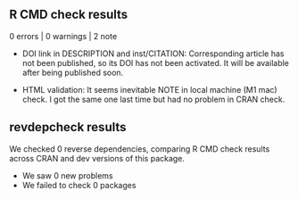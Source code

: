 ## R CMD check results

0 errors | 0 warnings | 2 note

* DOI link in DESCRIPTION and inst/CITATION: Corresponding article has not been published, so its DOI has not been activated. It will be available after being published soon.

* HTML validation: It seems inevitable NOTE in local machine (M1 mac) check. I got the same one last time but had no problem in CRAN check.

## revdepcheck results

We checked 0 reverse dependencies, comparing R CMD check results across CRAN and dev versions of this package.

 * We saw 0 new problems
 * We failed to check 0 packages
